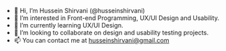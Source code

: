 - 👋 Hi, I’m Hussein Shirvani (@husseinshirvani)
- 👀 I’m interested in Front-end Programming, UX/UI Design and Usability.
- 🌱 I’m currently learning UX/UI Design.
- 💞️ I’m looking to collaborate on design and usability testing projects.
- 📫 You can contact me at husseinshirvani@gmail.com

